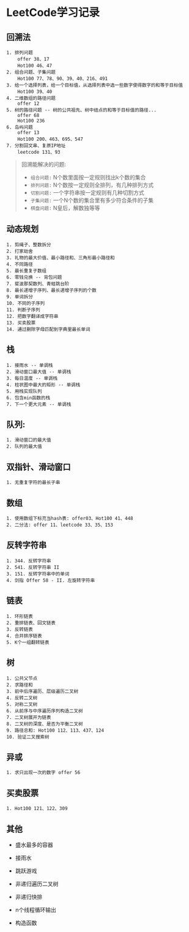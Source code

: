 # LeetCode学习记录

## 回溯法
    1. 排列问题
        offer 38、17
        Hot100 46、47
    2. 组合问题、子集问题
        Hot100 77、78、90、39、40、216、491
    3. 给一个选择列表，给一个目标值，从选择列表中选一些数字使得数字的和等于目标值
        Hot100 39、40
    4. 二维数组的路径问题
        offer 12
    5. 树的路径问题 -- 树的公共祖先、树中结点的和等于目标值的路径...
        offer 68
        Hot100 236
    6. 岛屿问题
        offer 13
        Hot100 200、463、695、547
    7. 分割回文串、复原IP地址
        leetcode 131、93

> 回溯能解决的问题:
> + `组合问题:` N个数里面按一定规则找出k个数的集合
> + `排列问题:` N个数按一定规则全排列，有几种排列方式
> + `切割问题:` 一个字符串按一定规则有几种切割方式
> + `子集问题:` 一个N个数的集合里有多少符合条件的子集
> + `棋盘问题:` N皇后，解数独等等

## 动态规划
    1. 剪绳子、整数拆分
    2. 打家劫舍
    3. 礼物的最大价值、最小路径和、三角形最小路径和
    4. 不同路径
    5. 最长重复子数组
    6. 零钱兑换 -- 背包问题
    7. 斐波那契数列、青蛙跳台阶
    8. 最长递增子序列、最长递增子序列的个数
    9. 单词拆分
    10. 不同的子序列
    11. 判断子序列
    12. 把数字翻译成字符串
    13. 买卖股票
    14. 通过删除字母匹配到字典里最长单词

## 栈
    1. 接雨水 -- 单调栈
    2. 滑动窗口最大值 -- 单调栈
    3. 每日温度 -- 单调栈
    4. 柱状图中最大的矩形 -- 单调栈
    5. 用栈实现队列
    6. 包含min函数的栈
    7. 下一个更大元素 -- 单调栈

## 队列:
    1. 滑动窗口的最大值
    2. 队列的最大值

## 双指针、滑动窗口
    1. 无重复字符的最长子串

## 数组
    1. 使用数组下标充当hash表: offer03、Hot100 41、448
    2. 二分法: offer 11、leetcode 33、35、153

## 反转字符串
    1. 344. 反转字符串
    2. 541. 反转字符串 II
    3. 151. 反转字符串中的单词
    4. 剑指 Offer 58 - II. 左旋转字符串

## 链表
    1. 环形链表
    2. 重排链表、回文链表
    3. 反转链表
    4. 合并排序链表
    5. K个一组翻转链表

## 树
    1. 公共父节点
    2. 求路径和
    3. 前中后序遍历、层级遍历二叉树
    4. 反转二叉树
    5. 对称二叉树
    6. 从前序与中序遍历序列构造二叉树
    7. 二叉树展开为链表
    8. 二叉树的深度、是否为平衡二叉树
    9. 路径总和: Hot100 112、113、437、124
    10. 验证二叉搜索树

## 异或
    1. 求只出现一次的数字 offer 56

## 买卖股票
    1. Hot100 121、122、309

## 其他
+ 盛水最多的容器
+ 接雨水
+ 跳跃游戏

+ 非递归遍历二叉树
+ 非递归快排
+ n个线程循环输出
+ 构造函数
